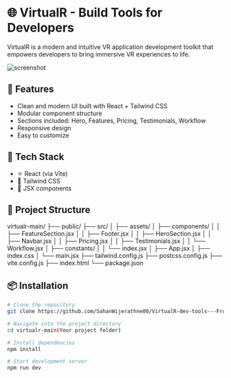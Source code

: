 # 🌐 VirtualR - Build Tools for Developers

VirtualR is a modern and intuitive VR application development toolkit that empowers developers to bring immersive VR experiences to life.

![screenshot](./assets/frontpage.png)

## 🚀 Features

- Clean and modern UI built with React + Tailwind CSS
- Modular component structure
- Sections included: Hero, Features, Pricing, Testimonials, Workflow
- Responsive design
- Easy to customize

## 🧱 Tech Stack

- ⚛️ React (via Vite)
- 🎨 Tailwind CSS
- 🧪 JSX components


## 📁 Project Structure

virtualr-main/
├── public/
├── src/
│ ├── assets/
│ ├── components/
│ │ ├── FeatureSection.jsx
│ │ ├── Footer.jsx
│ │ ├── HeroSection.jsx
│ │ ├── Navbar.jsx
│ │ ├── Pricing.jsx
│ │ ├── Testimonials.jsx
│ │ └── Workflow.jsx
│ ├── constants/
│ │ └── index.jsx
│ ├── App.jsx
│ ├── index.css
│ └── main.jsx
├── tailwind.config.js
├── postcss.config.js
├── vite.config.js
├── index.html
└── package.json

## 📦 Installation

```bash
# Clone the repository
git clone https://github.com/SahanWijerathne00/VirtualR-dev-tools---Frontend-Project.git

# Navigate into the project directory
cd virtualr-main(Your project folder)

# Install dependencies
npm install

# Start development server
npm run dev

